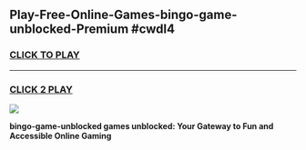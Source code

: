 
## Play-Free-Online-Games-bingo-game-unblocked-Premium #cwdl4
<h3>
<a href="https://premium.freeplayer.one?title=bingo-game-unblocked&ref=8M">CLICK TO PLAY</a></h3>
<hr>

<h3>
<a href="https://premium.freeplayer.one?title=bingo-game-unblocked&ref=8M">CLICK 2 PLAY</a>
  
</h3>

<a href="https://premium.freeplayer.one?title=bingo-game-unblocked&ref=8M"><img src="https://clearcache.store/games.png"></a>


**bingo-game-unblocked games unblocked: Your Gateway to Fun and Accessible Online Gaming**
